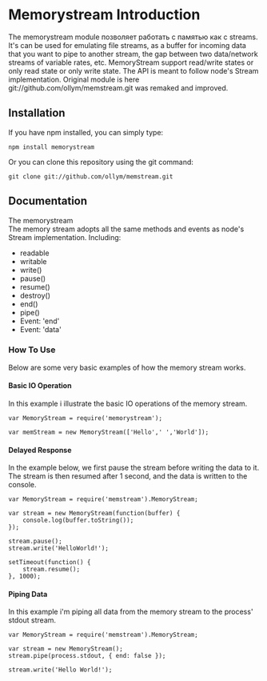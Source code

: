 # Memorystream Introduction
The memorystream module позволяет работать с памятью как c streams. It's can be used for emulating file streams, as a buffer for incoming data that you want to pipe to another stream, the gap between two data/network streams of variable rates, etc. MemoryStream support read/write states or only read state or only write state. The API is meant to follow node's Stream implementation.
Original module is here git://github.com/ollym/memstream.git was remaked and improved. 

## Installation
If you have npm installed, you can simply type:

	npm install memorystream
	
Or you can clone this repository using the git command:

	git clone git://github.com/ollym/memstream.git
	
## Documentation
The memorystream  
The memory stream adopts all the same methods and events as node's Stream implementation. Including:

* readable
* writable
* write()
* pause()
* resume()
* destroy()
* end()
* pipe()
* Event: 'end'
* Event: 'data'

### How To Use
Below are some very basic examples of how the memory stream works.

#### Basic IO Operation
In this example i illustrate the basic IO operations of the memory stream.

	var MemoryStream = require('memorystream');
	
	var memStream = new MemoryStream(['Hello',' ','World']);
	
	
	
#### Delayed Response
In the example below, we first pause the stream before writing the data to it. The stream is then resumed after 1 second, and the data is written to the console.

	var MemoryStream = require('memstream').MemoryStream;

	var stream = new MemoryStream(function(buffer) {
		console.log(buffer.toString());
	});
	
	stream.pause();
	stream.write('HelloWorld!');
	
	setTimeout(function() {
		stream.resume();
	}, 1000);
	
#### Piping Data
In this example i'm piping all data from the memory stream to the process' stdout stream.

	var MemoryStream = require('memstream').MemoryStream;
	
	var stream = new MemoryStream();
	stream.pipe(process.stdout, { end: false });
	
	stream.write('Hello World!');